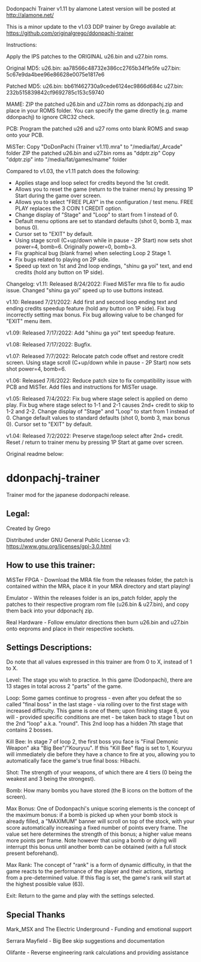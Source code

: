 Dodonpachi Trainer v1.11 by alamone
Latest version will be posted at http://alamone.net/

This is a minor update to the v1.03 DDP trainer by Grego available at:
https://github.com/originalgrego/ddonpachj-trainer

Instructions:

Apply the IPS patches to the ORIGINAL u26.bin and u27.bin roms.

Original MD5: 
u26.bin: aa78566c48732e386cc2765b34f1e5fe
u27.bin: 5c67e9da4bee96e86628e0075e1817e6

Patched MD5:
u26.bin: bb61f462730a9cede6124ec9866d684c
u27.bin: 232b515839842cf9692785c153c59740

MAME: ZIP the patched u26.bin and u27.bin roms as ddonpachj.zip and place in your ROMS folder.
      You can specify the game directly (e.g. mame ddonpachj) to ignore CRC32 check.

PCB: Program the patched u26 and u27 roms onto blank ROMS and swap onto your PCB.

MiSTer: Copy "DoDonPachi (Trainer v1.11).mra" to "/media/fat/_Arcade" folder
        ZIP the patched u26.bin and u27.bin roms as "ddptr.zip"
        Copy "ddptr.zip" into "/media/fat/games/mame" folder

Compared to v1.03, the v1.11 patch does the following:
- Applies stage and loop select for credits beyond the 1st credit.
- Allows you to reset the game (return to the trainer menu) by pressing 1P Start during the game over screen.
- Allows you to select "FREE PLAY" in the configuration / test menu.  FREE PLAY replaces the 3 COIN 1 CREDIT option.
- Change display of "Stage" and "Loop" to start from 1 instead of 0.
- Default menu options are set to standard defaults (shot 0, bomb 3, max bonus 0).
- Cursor set to "EXIT" by default.
- Using stage scroll (C+up/down while in pause - 2P Start) now sets shot power=4, bomb=6. Originally power=0, bomb=3.
- Fix graphical bug (blank frame) when selecting Loop 2 Stage 1.
- Fix bugs related to playing on 2P side.
- Speed up text on 1st and 2nd loop endings, "shinu ga yoi" text, and end credits (hold any button on 1P side).

Changelog:
v1.11: Released 8/24/2022:
       Fixed MiSTer mra file to fix audio issue.
       Changed "shinu ga yoi" speed up to use buttons instead.

v1.10: Released 7/21/2022:
       Add first and second loop ending text and ending credits speedup feature (hold any button on 1P side).
       Fix bug incorrectly setting max bonus.
       Fix bug allowing value to be changed for "EXIT" menu item.

v1.09: Released 7/17/2022:
       Add "shinu ga yoi" text speedup feature.

v1.08: Released 7/17/2022:
       Bugfix.

v1.07: Released 7/7/2022:
       Relocate patch code offset and restore credit screen.
       Using stage scroll (C+up/down while in pause - 2P Start) now sets shot power=4, bomb=6.

v1.06: Released 7/6/2022:
       Reduce patch size to fix compatibility issue with PCB and MiSTer.
       Add files and instructions for MiSTer usage.

v1.05: Released 7/4/2022:
       Fix bug where stage select is applied on demo play.
       Fix bug where stage select to 1-1 and 2-1 causes 2nd+ credit to skip to 1-2 and 2-2.
       Change display of "Stage" and "Loop" to start from 1 instead of 0.
       Change default values to standard defaults (shot 0, bomb 3, max bonus 0).
       Cursor set to "EXIT" by default.

v1.04: Released 7/2/2022:
       Preserve stage/loop select after 2nd+ credit.
       Reset / return to trainer menu by pressing 1P Start at game over screen.


Original readme below:

# ddonpachj-trainer

Trainer mod for the japanese dodonpachi release.

## Legal:
 
Created by Grego

Distributed under GNU General Public License v3: https://www.gnu.org/licenses/gpl-3.0.html

## How to use this trainer:

MiSTer FPGA - Download the MRA file from the releases folder, the patch is contained within the MRA, place it in your MRA directory and start playing!

Emulator - Within the releases folder is an ips_patch folder, apply the patches to their respective program rom file (u26.bin & u27.bin), and copy them back into your ddponachj zip.

Real Hardware - Follow emulator directions then burn u26.bin and u27.bin onto eeproms and place in their respective sockets.

## Settings Descriptions:

Do note that all values expressed in this trainer are from 0 to X, instead of 1 to X. 

Level: The stage you wish to practice. In this game (Dodonpachi), there are 13 stages in total across 2 "parts" of the game.

Loop: Some games continue to progress - even after you defeat the so called "final boss" in the last stage - via rolling over to the first stage with increased difficulty. This game is one of them; upon finishing stage 6, you will - provided specific conditions are met -  be taken back to stage 1 but on the 2nd "loop" a.k.a. "round". This 2nd loop has a hidden 7th stage that contains 2 bosses.

Kill Bee: In stage 7 of loop 2, the first boss you face is "Final Demonic Weapon" aka "Big Bee"/"Kouryuu". If this "Kill Bee" flag is set to 1, Kouryuu will immediately die before they have a chance to fire at you, allowing you to automatically face the game's true final boss: Hibachi.

Shot: The strength of your weapons, of which there are 4 tiers (0 being the weakest and 3 being the strongest).

Bomb: How many bombs you have stored (the B icons on the bottom of the screen).

Max Bonus: One of Dodonpachi's unique scoring elements is the concept of the maximum bonus: if a bomb is picked up when your bomb stock is already filled, a "MAXIMUM" banner will scroll on top of the stock, with your score automatically increasing a fixed number of points every frame. The value set here determines the strength of this bonus; a higher value means more points per frame. Note however that using a bomb or dying will interrupt this bonus until another bomb can be obtained (with a full stock present beforehand).

Max Rank: The concept of "rank" is a form of dynamic difficulty, in that the game reacts to the performance of the player and their actions, starting from a pre-determined value. If this flag is set, the game's rank will start at the highest possible value (63).

Exit: Return to the game and play with the settings selected.

## Special Thanks

Mark_MSX and The Electric Underground - Funding and emotional support

Serrara Mayfield - Big Bee skip suggestions and documentation

Olifante - Reverse engineering rank calculations and providing assistance
